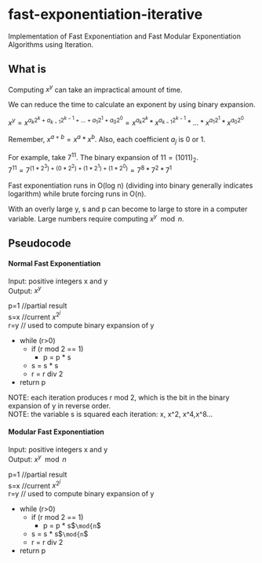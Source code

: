 # fast-exponentiation-iterative
Implementation of Fast Exponentiation and Fast Modular Exponentiation Algorithms using Iteration.

## What is
Computing $`x^{y}`$ can take an impractical amount of time.  

We can reduce the time to calculate an exponent by using binary expansion.  

$`x^{y} = x^{a_{k}2^{k} + a_{k-1}2^{k-1}+...+a_{1}2^{1}+a_{0}2^{0}}=x^{a_{k}2^{k}}*x^{a_{k-1}2^{k-1}}*...*x^{a_{1}2^{1}}*x^{a_{0}2^{0}}`$  

Remember, $`x^{a+b}=x^{a}*x^{b}`$.  Also, each coefficient $`a_{j}`$ is 0 or 1.  

For example, take $`7^{11}`$.  The binary expansion of $`11=(1011)_{2}`$.   
$`7^{11}=7^{(1*2^{3})+(0*2^{2})+(1*2^{1})+(1*2^{0})}=7^{8}*7^{2}*7^{1}`$  

Fast exponentiation runs in O(log n) (dividing into binary generally indicates logarithm) while brute forcing runs in O(n).  

With an overly large y, s and p can become to large to store in a computer variable.  Large numbers require computing $`x^{y}\mod{n}`$.  

## Pseudocode
#### Normal Fast Exponentiation
Input: positive integers x and y  
Output: $`x^{y}`$  

p=1 //partial result  
s=x //current $`x^{2^{j}}`$  
r=y // used to compute binary expansion of y

* while (r>0)
  * if (r mod 2 == 1)
    * p = p * s
  * s = s * s
  * r = r div 2
* return p

NOTE: each iteration produces r mod 2, which is the bit in the binary expansion of y in reverse order.  
NOTE:  the variable s is squared each iteration: x, x^2, x^4,x^8...  

#### Modular Fast Exponentiation
Input: positive integers x and y  
Output: $`x^{y}\mod{n}`$  

p=1 //partial result  
s=x //current $`x^{2^{j}}`$  
r=y // used to compute binary expansion of y

* while (r>0)
  * if (r mod 2 == 1)
    * p = p * s$`\mod{n`$
  * s = s * s$`\mod{n`$
  * r = r div 2
* return p
